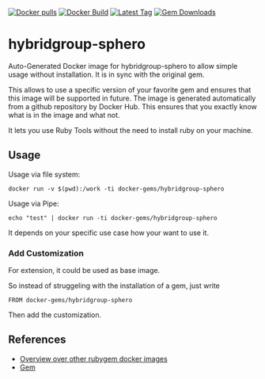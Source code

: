 [![Docker pulls](https://img.shields.io/docker/pulls/rubygem/hybridgroup-sphero.svg)](https://hub.docker.com/r/rubygem/hybridgroup-sphero/)
[![Docker Build](https://img.shields.io/docker/automated/rubygem/hybridgroup-sphero.svg)](https://hub.docker.com/r/rubygem/hybridgroup-sphero/)
[![Latest Tag](https://img.shields.io/github/tag/docker-rubygem/hybridgroup-sphero.svg)](https://hub.docker.com/r/rubygem/hybridgroup-sphero/)
[![Gem Downloads](https://img.shields.io/gem/dt/hybridgroup-sphero.svg)](https://rubygems.org/gems/hybridgroup-sphero/)
# hybridgroup-sphero

Auto-Generated Docker image for hybridgroup-sphero to allow simple usage without installation.
It is in sync with the original gem.

This allows to use a specific version of your favorite gem and ensures that this image will be supported in future.
The image is generated automatically from a github repository by Docker Hub.
This ensures that you exactly know what is in the image and what not.

It lets you use Ruby Tools without the need to install ruby on your machine.

## Usage

Usage via file system:

`docker run -v $(pwd):/work -ti docker-gems/hybridgroup-sphero`

Usage via Pipe:

`echo "test" | docker run -ti docker-gems/hybridgroup-sphero`

It depends on your specific use case how your want to use it.

### Add Customization

For extension, it could be used as base image.

So instead of struggeling with the installation of a gem, just write

`FROM docker-gems/hybridgroup-sphero`

Then add the customization.

## References

 - [Overview over other rubygem docker images](https://github.com/thinkbot/docker-rubygem)
 - [Gem](https://rubygems.org/gems/hybridgroup-sphero/)
